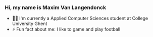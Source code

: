 ### Hi, my name is Maxim Van Langendonck
- 👨‍🎓 I'm currently a Applied Computer Sciences student at College University Ghent
- ⚡ Fun fact about me: I like to game and play football

## 
